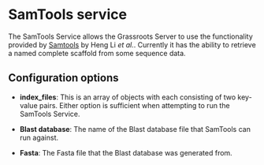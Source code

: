 ﻿# SamTools service

The SamTools Service allows the Grassroots Server to use the functionality provided by [Samtools](http://www.htslib.org) by Heng Li *et al.*. 
Currently it has the ability to retrieve a named complete scaffold from some sequence data.

## Configuration options

* **index_files**: This is an array of objects with each consisting of two key-value pairs.
 Either option is sufficient when attempting to run the SamTools Service.
 
 * **Blast database**: The name of the Blast database file that SamTools can run against.
 * **Fasta**: The Fasta file that the Blast database was generated from.

 